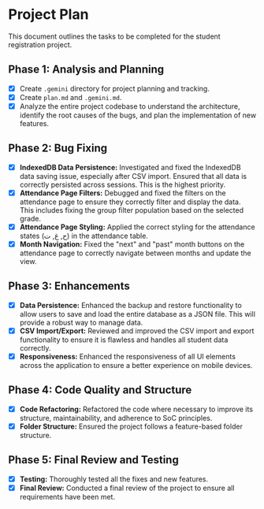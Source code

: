 # Project Plan

This document outlines the tasks to be completed for the student registration project.

## Phase 1: Analysis and Planning

- [x] Create `.gemini` directory for project planning and tracking.
- [x] Create `plan.md` and `.gemini.md`.
- [x] Analyze the entire project codebase to understand the architecture, identify the root causes of the bugs, and plan the implementation of new features.

## Phase 2: Bug Fixing

- [x] **IndexedDB Data Persistence:** Investigated and fixed the IndexedDB data saving issue, especially after CSV import. Ensured that all data is correctly persisted across sessions. This is the highest priority.
- [x] **Attendance Page Filters:** Debugged and fixed the filters on the attendance page to ensure they correctly filter and display the data. This includes fixing the group filter population based on the selected grade.
- [x] **Attendance Page Styling:** Applied the correct styling for the attendance states (ح, غ, ت) in the attendance table.
- [x] **Month Navigation:** Fixed the "next" and "past" month buttons on the attendance page to correctly navigate between months and update the view.

## Phase 3: Enhancements

- [x] **Data Persistence:** Enhanced the backup and restore functionality to allow users to save and load the entire database as a JSON file. This will provide a robust way to manage data.
- [x] **CSV Import/Export:** Reviewed and improved the CSV import and export functionality to ensure it is flawless and handles all student data correctly.
- [x] **Responsiveness:** Enhanced the responsiveness of all UI elements across the application to ensure a better experience on mobile devices.

## Phase 4: Code Quality and Structure

- [x] **Code Refactoring:** Refactored the code where necessary to improve its structure, maintainability, and adherence to SoC principles.
- [x] **Folder Structure:** Ensured the project follows a feature-based folder structure.

## Phase 5: Final Review and Testing

- [x] **Testing:** Thoroughly tested all the fixes and new features.
- [x] **Final Review:** Conducted a final review of the project to ensure all requirements have been met.
